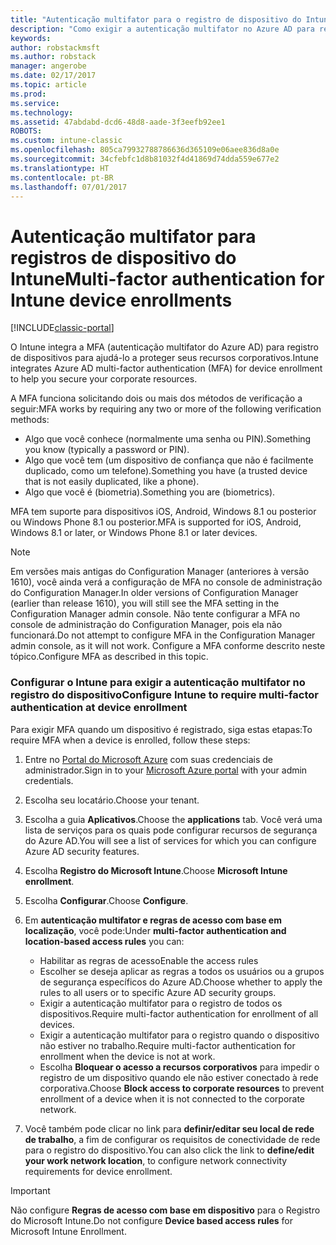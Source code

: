 ```yaml
---
title: "Autenticação multifator para o registro de dispositivo do Intune"
description: "Como exigir a autenticação multifator no Azure AD para registro de dispositivos."
keywords: 
author: robstackmsft
ms.author: robstack
manager: angerobe
ms.date: 02/17/2017
ms.topic: article
ms.prod: 
ms.service: 
ms.technology: 
ms.assetid: 47abdabd-dcd6-48d8-aade-3f3eefb92ee1
ROBOTS: 
ms.custom: intune-classic
ms.openlocfilehash: 805ca79932788786636d365109e06aee836d8a0e
ms.sourcegitcommit: 34cfebfc1d8b81032f4d41869d74dda559e677e2
ms.translationtype: HT
ms.contentlocale: pt-BR
ms.lasthandoff: 07/01/2017
---
```

# <span data-ttu-id="2f684-103">Autenticação multifator para registros de dispositivo do Intune</span><span class="sxs-lookup"><span data-stu-id="2f684-103">Multi-factor authentication for Intune device enrollments</span></span>
<a id="multi-factor-authentication-for-intune-device-enrollments" class="xliff"></a>

[!INCLUDE[classic-portal](../includes/classic-portal.md)]

<span data-ttu-id="2f684-104">O Intune integra a MFA (autenticação multifator do Azure AD) para registro de dispositivos para ajudá-lo a proteger seus recursos corporativos.</span><span class="sxs-lookup"><span data-stu-id="2f684-104">Intune integrates Azure AD multi-factor authentication (MFA) for device enrollment to help you secure your corporate resources.</span></span>

<span data-ttu-id="2f684-105">A MFA funciona solicitando dois ou mais dos métodos de verificação a seguir:</span><span class="sxs-lookup"><span data-stu-id="2f684-105">MFA works by requiring any two or more of the following verification methods:</span></span> 

- <span data-ttu-id="2f684-106">Algo que você conhece (normalmente uma senha ou PIN).</span><span class="sxs-lookup"><span data-stu-id="2f684-106">Something you know (typically a password or PIN).</span></span>
- <span data-ttu-id="2f684-107">Algo que você tem (um dispositivo de confiança que não é facilmente duplicado, como um telefone).</span><span class="sxs-lookup"><span data-stu-id="2f684-107">Something you have (a trusted device that is not easily duplicated, like a phone).</span></span>
- <span data-ttu-id="2f684-108">Algo que você é (biometria).</span><span class="sxs-lookup"><span data-stu-id="2f684-108">Something you are (biometrics).</span></span>

<span data-ttu-id="2f684-109">MFA tem suporte para dispositivos iOS, Android, Windows 8.1 ou posterior ou Windows Phone 8.1 ou posterior.</span><span class="sxs-lookup"><span data-stu-id="2f684-109">MFA is supported for iOS, Android, Windows 8.1 or later, or Windows Phone 8.1 or later devices.</span></span>

> [!NOTE]
> <span data-ttu-id="2f684-110">Em versões mais antigas do Configuration Manager (anteriores à versão 1610), você ainda verá a configuração de MFA no console de administração do Configuration Manager.</span><span class="sxs-lookup"><span data-stu-id="2f684-110">In older versions of Configuration Manager (earlier than release 1610), you will still see the MFA setting in the Configuration Manager admin console.</span></span> <span data-ttu-id="2f684-111">Não tente configurar a MFA no console de administração do Configuration Manager, pois ela não funcionará.</span><span class="sxs-lookup"><span data-stu-id="2f684-111">Do not attempt to configure MFA in the Configuration Manager admin console, as it will not work.</span></span> <span data-ttu-id="2f684-112">Configure a MFA conforme descrito neste tópico.</span><span class="sxs-lookup"><span data-stu-id="2f684-112">Configure MFA as described in this topic.</span></span>

### <span data-ttu-id="2f684-113">Configurar o Intune para exigir a autenticação multifator no registro do dispositivo</span><span class="sxs-lookup"><span data-stu-id="2f684-113">Configure Intune to require multi-factor authentication at device enrollment</span></span>
<a id="configure-intune-to-require-multi-factor-authentication-at-device-enrollment" class="xliff"></a>
<span data-ttu-id="2f684-114">Para exigir MFA quando um dispositivo é registrado, siga estas etapas:</span><span class="sxs-lookup"><span data-stu-id="2f684-114">To require MFA when a device is enrolled, follow these steps:</span></span>

1. <span data-ttu-id="2f684-115">Entre no [Portal do Microsoft Azure](https://manage.windowsazure.com) com suas credenciais de administrador.</span><span class="sxs-lookup"><span data-stu-id="2f684-115">Sign in to your [Microsoft Azure portal](https://manage.windowsazure.com) with your admin credentials.</span></span>
2. <span data-ttu-id="2f684-116">Escolha seu locatário.</span><span class="sxs-lookup"><span data-stu-id="2f684-116">Choose your tenant.</span></span>
2. <span data-ttu-id="2f684-117">Escolha a guia **Aplicativos**.</span><span class="sxs-lookup"><span data-stu-id="2f684-117">Choose the **applications** tab.</span></span> <span data-ttu-id="2f684-118">Você verá uma lista de serviços para os quais pode configurar recursos de segurança do Azure AD.</span><span class="sxs-lookup"><span data-stu-id="2f684-118">You will see a list of services for which you can configure Azure AD security features.</span></span>
3. <span data-ttu-id="2f684-119">Escolha **Registro do Microsoft Intune**.</span><span class="sxs-lookup"><span data-stu-id="2f684-119">Choose **Microsoft Intune enrollment**.</span></span>
4. <span data-ttu-id="2f684-120">Escolha **Configurar**.</span><span class="sxs-lookup"><span data-stu-id="2f684-120">Choose **Configure**.</span></span> 
5. <span data-ttu-id="2f684-121">Em **autenticação multifator e regras de acesso com base em localização**, você pode:</span><span class="sxs-lookup"><span data-stu-id="2f684-121">Under **multi-factor authentication and location-based access rules** you can:</span></span>
    
    -  <span data-ttu-id="2f684-122">Habilitar as regras de acesso</span><span class="sxs-lookup"><span data-stu-id="2f684-122">Enable the access rules</span></span>
    -  <span data-ttu-id="2f684-123">Escolher se deseja aplicar as regras a todos os usuários ou a grupos de segurança específicos do Azure AD.</span><span class="sxs-lookup"><span data-stu-id="2f684-123">Choose whether to apply the rules to all users or to specific Azure AD security groups.</span></span>
    -  <span data-ttu-id="2f684-124">Exigir a autenticação multifator para o registro de todos os dispositivos.</span><span class="sxs-lookup"><span data-stu-id="2f684-124">Require multi-factor authentication for enrollment of all devices.</span></span>
    -  <span data-ttu-id="2f684-125">Exigir a autenticação multifator para o registro quando o dispositivo não estiver no trabalho.</span><span class="sxs-lookup"><span data-stu-id="2f684-125">Require multi-factor authentication for enrollment when the device is not at work.</span></span>
    -  <span data-ttu-id="2f684-126">Escolha **Bloquear o acesso a recursos corporativos** para impedir o registro de um dispositivo quando ele não estiver conectado à rede corporativa.</span><span class="sxs-lookup"><span data-stu-id="2f684-126">Choose **Block access to corporate resources** to prevent enrollment of a device when it is not connected to the corporate network.</span></span> 
4. <span data-ttu-id="2f684-127">Você também pode clicar no link para **definir/editar seu local de rede de trabalho**, a fim de configurar os requisitos de conectividade de rede para o registro do dispositivo.</span><span class="sxs-lookup"><span data-stu-id="2f684-127">You can also click the link to **define/edit your work network location**, to configure network connectivity requirements for device enrollment.</span></span>

> [!IMPORTANT]
> 
> <span data-ttu-id="2f684-128">Não configure **Regras de acesso com base em dispositivo** para o Registro do Microsoft Intune.</span><span class="sxs-lookup"><span data-stu-id="2f684-128">Do not configure **Device based access rules** for Microsoft Intune Enrollment.</span></span>
